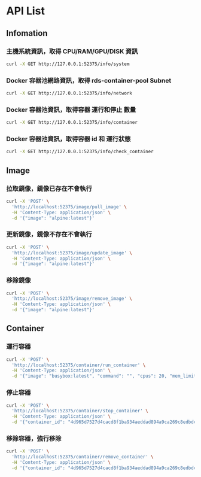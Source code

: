 # API List


## Infomation 
### 主機系統資訊，取得 CPU/RAM/GPU/DISK 資訊
```bash
curl -X GET http://127.0.0.1:52375/info/system
```
### Docker 容器池網路資訊，取得 rds-container-pool Subnet
```bash
curl -X GET http://127.0.0.1:52375/info/network
```
### Docker 容器池資訊，取得容器 運行和停止 數量
```bash
curl -X GET http://127.0.0.1:52375/info/container
```
### Docker 容器池資訊，取得容器 id 和 運行狀態
```bash
curl -X GET http://127.0.0.1:52375/info/check_container
```


## Image
### 拉取鏡像，鏡像已存在不會執行
```bash
curl -X 'POST' \
  'http://localhost:52375/image/pull_image' \
  -H 'Content-Type: application/json' \
  -d '{"image": "alpine:latest"}'
```
### 更新鏡像，鏡像不存在不會執行
```bash
curl -X 'POST' \
  'http://localhost:52375/image/update_image' \
  -H 'Content-Type: application/json' \
  -d '{"image": "alpine:latest"}'
```
### 移除鏡像
```bash
curl -X 'POST' \
  'http://localhost:52375/image/remove_image' \
  -H 'Content-Type: application/json' \
  -d '{"image": "alpine:latest"}'
```


## Container
### 運行容器
```bash
curl -X 'POST' \
  'http://localhost:52375/container/run_container' \
  -H 'Content-Type: application/json' \
  -d '{"image": "busybox:latest", "command": "", "cpus": 20, "mem_limit": "800m", "privileged": true}'
```
### 停止容器
```bash
curl -X 'POST' \
  'http://localhost:52375/container/stop_container' \
  -H 'Content-Type: application/json' \
  -d '{"container_id": "4d965d7527d4cacd8f1ba934aeddad894a9ca269c8edbdc09c4ac31766f85699"}'
```
### 移除容器，強行移除
```bash
curl -X 'POST' \
  'http://localhost:52375/container/remove_container' \
  -H 'Content-Type: application/json' \
  -d '{"container_id": "4d965d7527d4cacd8f1ba934aeddad894a9ca269c8edbdc09c4ac31766f85699"}'
```